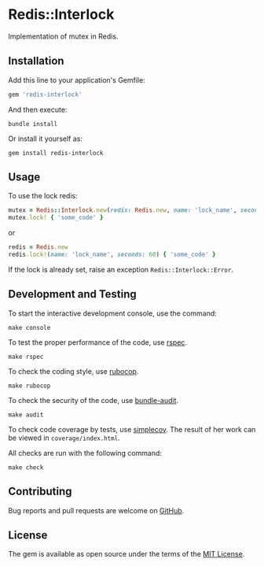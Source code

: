 # Redis::Interlock
Implementation of mutex in Redis.

## Installation

Add this line to your application's Gemfile:

```ruby
gem 'redis-interlock'
```

And then execute:

    bundle install

Or install it yourself as:

    gem install redis-interlock

## Usage

To use the lock redis:
```ruby
mutex = Redis::Interlock.new(redis: Redis.new, name: 'lock_name', seconds: 60)
mutex.lock! { 'some_code' }
```
or
```ruby
redis = Redis.new
redis.lock!(name: 'lock_name', seconds: 60) { 'some_code' }
```

If the lock is already set, raise an exception `Redis::Interlock::Error`.

## Development and Testing

To start the interactive development console, use the command:

    make console

To test the proper performance of the code, use [rspec](https://rubygems.org/gems/rspec).

    make rspec

To check the coding style, use [rubocop](https://rubygems.org/gems/rubocop).

    make rubocop

To check the security of the code, use [bundle-audit](https://rubygems.org/gems/bundle-audit).
    
    make audit

To check code coverage by tests, use [simplecov](https://rubygems.org/gems/simplecov). The result of her work can be viewed in `coverage/index.html`.

All checks are run with the following command:

    make check

## Contributing

Bug reports and pull requests are welcome on [GitHub](https://github.com/andxors/redis-interlock).

## License

The gem is available as open source under the terms of the [MIT License](https://opensource.org/licenses/MIT).
